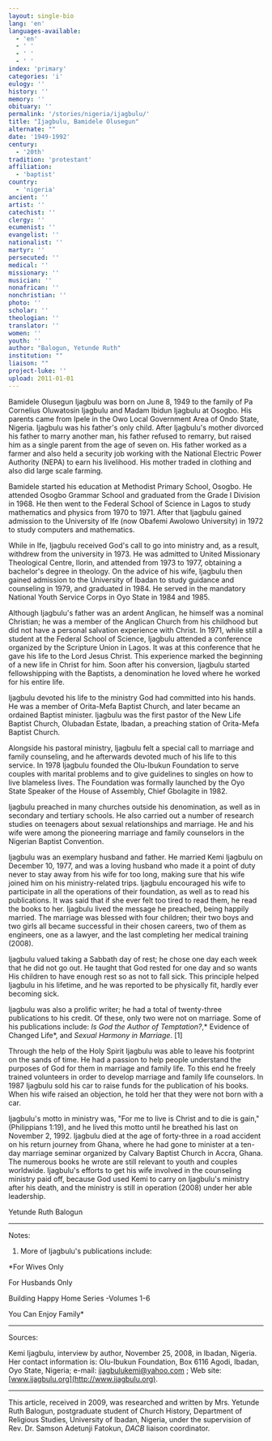 ```yaml
---
layout: single-bio
lang: 'en'
languages-available:
  - 'en'
  - ' '
  - ' '
  - ' '
index: 'primary'
categories: 'i'
eulogy: ''
history: ''
memory: ''
obituary: ''
permalink: '/stories/nigeria/ijagbulu/'
title: "Ijagbulu, Bamidele Olusegun"
alternate: ""
date: '1949-1992'
century:
  - '20th'
tradition: 'protestant'
affiliation:
  - 'baptist'
country:
  - 'nigeria'
ancient: ''
artist: ''
catechist: ''
clergy: ''
ecumenist: ''
evangelist: ''
nationalist: ''
martyr: ''
persecuted: ''
medical: ''
missionary: ''
musician: ''
nonafrican: ''
nonchristian: ''
photo: ''
scholar: ''
theologian: ''
translator: ''
women: ''
youth: ''
author: "Balogun, Yetunde Ruth"
institution: ""
liaison: ""
project-luke: ''
upload: 2011-01-01
---
```




Bamidele Olusegun Ijagbulu was born on June 8, 1949 to the family of Pa Cornelius Oluwatosin Ijagbulu and Madam Ibidun Ijagbulu at Osogbo. His parents came from Ipele in the Owo Local Government Area of Ondo State, Nigeria. Ijagbulu was his father's only child. After Ijagbulu's mother divorced his father to marry another man, his father refused to remarry, but raised him as a single parent from the age of seven on. His father worked as a farmer and also held a security job working with the National Electric Power Authority (NEPA) to earn his livelihood. His mother traded in clothing and also did large scale farming.

Bamidele started his education at Methodist Primary School, Osogbo. He attended Osogbo Grammar School and graduated from the Grade I Division in 1968. He then went to the Federal School of Science in Lagos to study mathematics and physics from 1970 to 1971. After that Ijagbulu gained admission to the University of Ife (now Obafemi Awolowo University) in 1972 to study computers and mathematics.

While in Ife, Ijagbulu received God's call to go into ministry and, as a result, withdrew from the university in 1973. He was admitted to United Missionary Theological Centre, Ilorin, and attended from 1973 to 1977, obtaining a bachelor's degree in theology. On the advice of his wife, Ijagbulu then gained admission to the University of Ibadan to study guidance and counseling in 1979, and graduated in 1984. He served in the mandatory National Youth Service Corps in Oyo State in 1984 and 1985.

Although Ijagbulu's father was an ardent Anglican, he himself was a nominal Christian; he was a member of the Anglican Church from his childhood but did not have a personal salvation experience with Christ. In 1971, while still a student at the Federal School of Science, Ijagbulu attended a conference organized by the Scripture Union in Lagos. It was at this conference that he gave his life to the Lord Jesus Christ. This experience marked the beginning of a new life in Christ for him. Soon after his conversion, Ijagbulu started fellowshipping with the Baptists, a denomination he loved where he worked for his entire life.

Ijagbulu devoted his life to the ministry God had committed into his hands. He was a member of Orita-Mefa Baptist Church, and later became an ordained Baptist minister. Ijagbulu was the first pastor of the New Life Baptist Church, Olubadan Estate, Ibadan, a preaching station of Orita-Mefa Baptist Church.

Alongside his pastoral ministry, Ijagbulu felt a special call to marriage and family counseling, and he afterwards devoted much of his life to this service. In 1978 Ijagbulu founded the Olu-Ibukun Foundation to serve couples with marital problems and to give guidelines to singles on how to live blameless lives. The Foundation was formally launched by the Oyo State Speaker of the House of Assembly, Chief Gbolagite in 1982.

Ijagbulu preached in many churches outside his denomination, as well as in secondary and tertiary schools. He also carried out a number of research studies on teenagers about sexual relationships and marriage. He and his wife were among the pioneering  marriage and family counselors in the Nigerian Baptist Convention.

Ijagbulu was an exemplary husband and father. He married Kemi Ijagbulu on December 10, 1977, and was a loving husband who made it a point of duty never to stay away from his wife for too long, making sure that his wife joined him on his ministry-related trips. Ijagbulu encouraged his wife to participate in all the operations of their foundation, as well as to read his publications. It was said that if she ever felt too tired to read them, he read the books to her. Ijagbulu lived the message he preached, being happily married. The marriage was blessed with four children; their two boys and two girls all became successful in their chosen careers, two of them as engineers, one as a lawyer, and the last completing her medical training (2008).

Ijagbulu valued taking a Sabbath day of rest; he chose one day each week that he did not go out. He taught that God rested for one day and so wants His children to have enough rest so as not to fall sick. This principle helped Ijagbulu in his lifetime, and he was reported to be physically fit, hardly ever becoming sick.

Ijagbulu was also a prolific writer; he had a total of twenty-three publications to his credit. Of these, only two were not on marriage. Some of his publications include: *Is God the Author of Temptation?*,* Evidence of Changed Life*, and *Sexual Harmony in Marriage*. [1]

Through the help of the Holy Spirit Ijagbulu was able to leave his footprint on the sands of time. He had a passion to help people understand the purposes of God for them in marriage and family life. To this end he freely trained volunteers in order to develop marriage and family life counselors. In 1987 Ijagbulu sold his car to raise funds for the publication of his books. When his wife raised an objection, he told her that they were not born with a car.

Ijagbulu's motto in ministry was, "For me to live is Christ and to die is gain," (Philippians 1:19), and he lived this motto until he breathed his last on November 2, 1992. Ijagbulu died at the age of forty-three in a road accident on his return journey from Ghana, where he had gone to minister at a ten-day marriage seminar organized by Calvary Baptist Church in Accra, Ghana. The numerous books he wrote are still relevant to youth and couples worldwide. Ijagbulu's efforts to get his wife involved in the counseling ministry paid off, because God used Kemi to carry on Ijagbulu's ministry after his death, and the ministry is still in operation (2008) under her able leadership.

Yetunde Ruth Balogun

---

Notes:

1. More of Ijagbulu's publications include:

*For Wives Only

For Husbands Only

Building Happy Home Series -Volumes 1-6

You Can Enjoy Family*

---

Sources:

Kemi Ijagbulu, interview by author, November 25, 2008, in Ibadan, Nigeria. Her contact information is: Olu-Ibukun Foundation, Box 6116 Agodi, Ibadan, Oyo State, Nigeria; e-mail: [ijagbulukemi@yahoo.com](mailto:ijagbulukemi@yahoo.com) ; Web site: [www.ijagbulu.org](http://www.ijagbulu.org).

---

This article, received in 2009, was researched and written by Mrs. Yetunde Ruth Balogun, postgraduate student of Church History, Department of Religious Studies, University of Ibadan, Nigeria, under the supervision of Rev. Dr. Samson Adetunji Fatokun, *DACB* liaison coordinator.